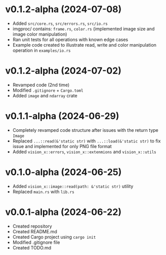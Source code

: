 # v0.1.2-alpha (2024-07-08)

- Added `src/core.rs`, `src/errors.rs`, `src/io.rs`
- imgproc/ contains: `frame.rs`, `color.rs` (implemented image size and image color manipulation)
- Ran unit tests for all operations with known edge cases
- Example code created to illustrate read, write and color manipulation operation in `examples/io.rs`

# v0.1.2-alpha (2024-07-02)

- Revamped code (2nd time)
- Modified `.gitignore` + `Cargo.toml`
- Added `image` and `ndarray` crate

# v0.1.1-alpha (2024-06-29)

- Completely revamped code structure after issues with the return type `Image`
- Replaced `...::read(&'static str)` with `...::load(&'static str)` to fix issue and implemented for only PNG file format
- Added `vision_x::errors`, `vision_x::extenmions` and `vision_x::utils`

# v0.1.0-alpha (2024-06-25)

- Added `vision_x::image::read(path: &'static str)` utility
- Replaced `main.rs` with `lib.rs`

# v0.0.1-alpha (2024-06-22)

- Created repository
- Created README.md
- Created Cargo project using `cargo init`
- Modified .gitignore file
- Created TODO.md
